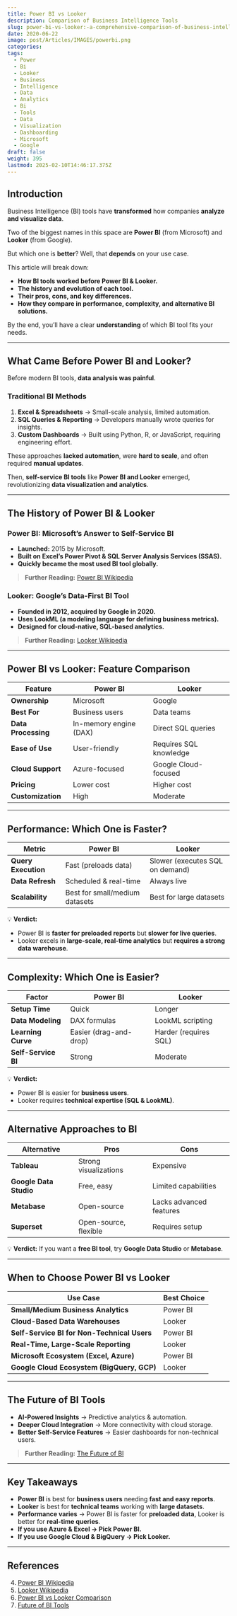 ```yaml
---
title: Power BI vs Looker
description: Comparison of Business Intelligence Tools
slug: power-bi-vs-looker:-a-comprehensive-comparison-of-business-intelligence-tools
date: 2020-06-22
image: post/Articles/IMAGES/powerbi.png
categories: 
tags:
  - Power
  - Bi
  - Looker
  - Business
  - Intelligence
  - Data
  - Analytics
  - Bi
  - Tools
  - Data
  - Visualization
  - Dashboarding
  - Microsoft
  - Google
draft: false
weight: 395
lastmod: 2025-02-10T14:46:17.375Z
---
```

<!-- 
# Power BI vs Looker: A Comprehensive Comparison of Business Intelligence Tools
-->

## Introduction

Business Intelligence (BI) tools have **transformed** how companies **analyze and visualize data**.

Two of the biggest names in this space are **Power BI** (from Microsoft) and **Looker** (from Google).

But which one is **better**? Well, that **depends** on your use case.

This article will break down:

* **How BI tools worked before Power BI & Looker.**
* **The history and evolution of each tool.**
* **Their pros, cons, and key differences.**
* **How they compare in performance, complexity, and alternative BI solutions.**

By the end, you’ll have a clear **understanding** of which BI tool fits your needs.

***

## What Came Before Power BI and Looker?

Before modern BI tools, **data analysis was painful**.

### **Traditional BI Methods**

1. **Excel & Spreadsheets** → Small-scale analysis, limited automation.
2. **SQL Queries & Reporting** → Developers manually wrote queries for insights.
3. **Custom Dashboards** → Built using Python, R, or JavaScript, requiring engineering effort.

These approaches **lacked automation**, were **hard to scale**, and often required **manual updates**.

Then, **self-service BI tools** like **Power BI and Looker** emerged, revolutionizing **data visualization and analytics**.

***

## The History of Power BI & Looker

### **Power BI: Microsoft’s Answer to Self-Service BI**

* **Launched:** 2015 by Microsoft.
* **Built on Excel’s Power Pivot & SQL Server Analysis Services (SSAS).**
* **Quickly became the most used BI tool globally.**

> **Further Reading:** [Power BI Wikipedia](https://en.wikipedia.org/wiki/Microsoft_Power_BI)

### **Looker: Google’s Data-First BI Tool**

* **Founded in 2012, acquired by Google in 2020.**
* **Uses LookML (a modeling language for defining business metrics).**
* **Designed for cloud-native, SQL-based analytics.**

> **Further Reading:** [Looker Wikipedia](https://en.wikipedia.org/wiki/Looker_\(business_intelligence_software\))

***

## Power BI vs Looker: Feature Comparison

| Feature             | Power BI               | Looker                 |
| ------------------- | ---------------------- | ---------------------- |
| **Ownership**       | Microsoft              | Google                 |
| **Best For**        | Business users         | Data teams             |
| **Data Processing** | In-memory engine (DAX) | Direct SQL queries     |
| **Ease of Use**     | User-friendly          | Requires SQL knowledge |
| **Cloud Support**   | Azure-focused          | Google Cloud-focused   |
| **Pricing**         | Lower cost             | Higher cost            |
| **Customization**   | High                   | Moderate               |

***

## Performance: Which One is Faster?

| Metric              | Power BI                       | Looker                          |
| ------------------- | ------------------------------ | ------------------------------- |
| **Query Execution** | Fast (preloads data)           | Slower (executes SQL on demand) |
| **Data Refresh**    | Scheduled & real-time          | Always live                     |
| **Scalability**     | Best for small/medium datasets | Best for large datasets         |

💡 **Verdict:**

* Power BI is **faster for preloaded reports** but **slower for live queries**.
* Looker excels in **large-scale, real-time analytics** but **requires a strong data warehouse**.

***

## Complexity: Which One is Easier?

| Factor              | Power BI               | Looker                |
| ------------------- | ---------------------- | --------------------- |
| **Setup Time**      | Quick                  | Longer                |
| **Data Modeling**   | DAX formulas           | LookML scripting      |
| **Learning Curve**  | Easier (drag-and-drop) | Harder (requires SQL) |
| **Self-Service BI** | Strong                 | Moderate              |

💡 **Verdict:**

* Power BI is easier for **business users**.
* Looker requires **technical expertise (SQL & LookML)**.

***

## Alternative Approaches to BI

| Alternative            | Pros                  | Cons                    |
| ---------------------- | --------------------- | ----------------------- |
| **Tableau**            | Strong visualizations | Expensive               |
| **Google Data Studio** | Free, easy            | Limited capabilities    |
| **Metabase**           | Open-source           | Lacks advanced features |
| **Superset**           | Open-source, flexible | Requires setup          |

💡 **Verdict:** If you want a **free BI tool**, try **Google Data Studio** or **Metabase**.

***

## When to Choose Power BI vs Looker

| Use Case                                    | Best Choice |
| ------------------------------------------- | ----------- |
| **Small/Medium Business Analytics**         | Power BI    |
| **Cloud-Based Data Warehouses**             | Looker      |
| **Self-Service BI for Non-Technical Users** | Power BI    |
| **Real-Time, Large-Scale Reporting**        | Looker      |
| **Microsoft Ecosystem (Excel, Azure)**      | Power BI    |
| **Google Cloud Ecosystem (BigQuery, GCP)**  | Looker      |

***

## The Future of BI Tools

* **AI-Powered Insights** → Predictive analytics & automation.
* **Deeper Cloud Integration** → More connectivity with cloud storage.
* **Better Self-Service Features** → Easier dashboards for non-technical users.

> **Further Reading:** [The Future of BI](https://www.forbes.com/sites/forbestechcouncil/2022/02/10/the-future-of-business-intelligence/)

***

## Key Takeaways

* **Power BI** is best for **business users** needing **fast and easy reports**.
* **Looker** is best for **technical teams** working with **large datasets**.
* **Performance varies** → Power BI is faster for **preloaded data**, Looker is better for **real-time queries**.
* **If you use Azure & Excel → Pick Power BI.**
* **If you use Google Cloud & BigQuery → Pick Looker.**

***

## References

4. [Power BI Wikipedia](https://en.wikipedia.org/wiki/Microsoft_Power_BI)
5. [Looker Wikipedia](https://en.wikipedia.org/wiki/Looker_\(business_intelligence_software\))
6. [Power BI vs Looker Comparison](https://www.gartner.com/reviews/compare/microsoft-power-bi-vs-looker)
7. [Future of BI Tools](https://www.forbes.com/sites/forbestechcouncil/2022/02/10/the-future-of-business-intelligence/)
